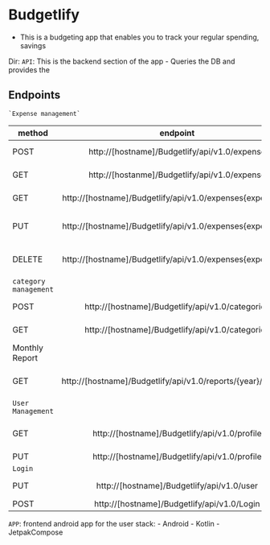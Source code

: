# Budgetlify
- This is a budgeting app that enables you to track your regular spending, savings

Dir:
`API`: This is the backend section of the app
    - Queries  the DB and provides the
## Endpoints
    `Expense management`
| method | endpoint | purpose |
|--------| :-------:|--------:|
| POST | http://[hostname]/Budgetlify/api/v1.0/expense | create a new expense |
| GET | http://[hostanme]/Budgetlify/api/v1.0/expense | get a list of all expenses |
| GET | http://[hostname]/Budgetlify/api/v1.0/expenses{expense ID} | get a specific expense |
| PUT | http://[hostname]/Budgetlify/api/v1.0/expenses{expense ID} |  update an existing expense|
| DELETE | http://[hostname]/Budgetlify/api/v1.0/expenses{expense ID} | delete a specific expense | 
|   `category management` |
| POST | http://[hostname]/Budgetlify/api/v1.0/categories | create categories |
| GET | http://[hostname]/Budgetlify/api/v1.0/categories | get a list of all categories
|      Monthly Report |
| GET | http://[hostname]/Budgetlify/api/v1.0/reports/{year}/{month} | Get reports for a specific month |
| `User Management` |
| GET | http://[hostname]/Budgetlify/api/v1.0/profile | Get info of an authenticated user |
| PUT | http://[hostname]/Budgetlify/api/v1.0/profile | update a user |
| `Login`|
| PUT | http://[hostname]/Budgetlify/api/v1.0/user | creates a new user |
| POST | http://[hostname]/Budgetlify/api/v1.0/Login | login a user |

   
`APP`: frontend android app for the user 
        stack:
                - Android
                - Kotlin
                - JetpakCompose

